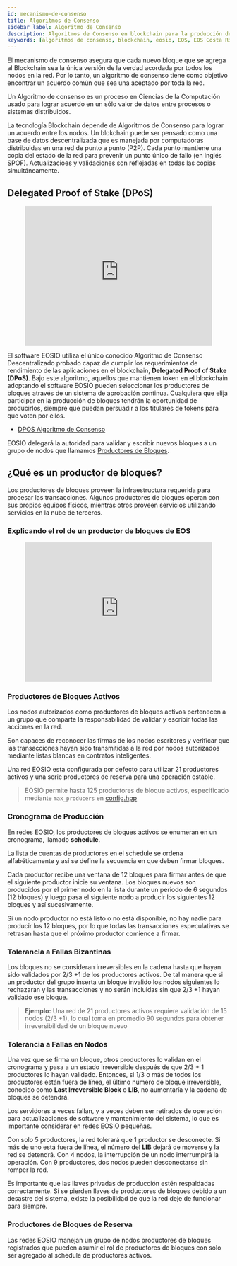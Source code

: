 ```yaml
---
id: mecanismo-de-consenso
title: Algoritmos de Consenso
sidebar_label: Algoritmo de Consenso
description: Algoritmos de Consenso en blockchain para la producción de bloques
keywords: [algoritmos de consenso, blockchain, eosio, EOS, EOS Costa Rica, Mecanismo de Consenso, Qué es un mecanismo de consenso, Para qué es un algoritmo de consenso ]
---
```


El mecanismo de consenso asegura que cada nuevo bloque que se agrega al Blockchain sea la única versión de la verdad acordada por todos los nodos en la red. Por lo tanto, un algoritmo de consenso tiene como objetivo encontrar un acuerdo común que sea una aceptado por toda la red.

Un Algoritmo de consenso es un proceso en Ciencias de la Computación usado para lograr acuerdo en un sólo valor de datos entre procesos o sistemas distribuidos.

La tecnología Blockchain depende de Algoritmos de Consenso para lograr un acuerdo entre los nodos. Un blokchain puede ser pensado como una base de datos descentralizada que es manejada por computadoras distribuidas en una red de punto a punto (P2P). Cada punto mantiene una copia del estado de la red para prevenir un punto único de fallo (en inglés SPOF). Actualizacioes y validaciones son reflejadas en todas las copias simultáneamente.
## Delegated Proof of Stake (DPoS)

<figure class="video_container">
  <iframe width="100%" height="315" src="https://www.youtube.com/embed/OVKAOwzAwHI" frameborder="0" allowfullscreen="true"> </iframe>
</figure>

El software EOSIO utiliza el único conocido Algoritmo de Consenso Descentralizado probado capaz de cumplir los requerimientos de rendimiento de las aplicaciones en el blockchain, **Delegated Proof of Stake (DPoS)**. Bajo este algoritmo, aquellos que mantienen token en el blockchain adoptando el software EOSIO pueden seleccionar los productores de bloques através de un sistema de aprobación continua. Cualquiera que elija participar en la producción de bloques tendrán la oportunidad de producirlos, siempre que puedan persuadir a los titulares de tokens para que voten por ellos.

 - [DPOS Algoritmo de Consenso](https://steemit.com/dpos/@dantheman/dpos-consensus-algorithm-this-missing-white-paper)

EOSIO delegará la autoridad para validar y escribir nuevos bloques a un grupo de nodos que llamamos [Productores de Bloques](#qué-es-un-productor-de-bloques).

## ¿Qué es un productor de bloques?

Los productores de bloques proveen la infraestructura requerida para procesar las transacciones. Algunos productores de bloques operan con sus propios equipos físicos, mientras otros proveen servicios utilizando servicios en la nube de terceros.

### Explicando el rol de un productor de bloques de EOS

<figure class="video_container">
  <iframe width="100%" height="315" src="https://www.youtube.com/embed/YLt5uexD9gg" frameborder="0" allowfullscreen="true"> </iframe>
</figure>

### Productores de Bloques Activos

Los nodos autorizados como productores de bloques activos pertenecen a un grupo que comparte la responsabilidad de validar y escribir todas las acciones en la red.

Son capaces de reconocer las firmas de los nodos escritores y verificar que las transacciones hayan sido transmitidas a la red por nodos autorizados mediante listas blancas en contratos inteligentes.

Una red EOSIO esta configurada por defecto para utilizar 21 productores activos y una serie productores de reserva para una operación estable.


> EOSIO permite hasta 125 productores de bloque activos, especificado mediante `max_producers` en [config.hpp](https://github.com/EOSIO/eos/blob/master/libraries/chain/include/eosio/chain/config.hpp#L106)

### Cronograma de Producción

En redes EOSIO, los productores de bloques activos se enumeran en un cronograma, llamado **schedule**.

La lista de cuentas de productores en el schedule se ordena alfabéticamente y así se define la secuencia en que deben firmar bloques.

Cada productor recibe una ventana de 12 bloques para firmar antes de que el siguiente productor inicie su ventana. Los bloques nuevos son producidos por el primer nodo en la lista durante un periodo de 6 segundos (12 bloques) y luego pasa el siguiente nodo a producir los siguientes 12 bloques y así sucesivamente.

Si un nodo productor no está listo o no está disponible, no hay nadie para producir los 12 bloques, por lo que todas las transacciones especulativas se retrasan hasta que el próximo productor comience a firmar.

### Tolerancia a Fallas Bizantinas

Los bloques no se consideran irreversibles en la cadena hasta que hayan sido validados por 2/3 +1 de los productores activos. De tal manera que si un productor del grupo inserta un bloque invalido los nodos siguientes lo rechazaran y las transacciones y no serán incluidas sin que 2/3 +1 hayan validado ese bloque.

> **Ejemplo:** Una red de 21 productores activos requiere validación de 15 nodos (2/3 +1), lo cual toma en promedio 90 segundos para obtener irreversibilidad de un bloque nuevo

### Tolerancia a Fallas en Nodos

Una vez que se firma un bloque, otros productores lo validan en el cronograma y pasa a un estado irreversible después de que 2/3 + 1 productores lo hayan validado. Entonces, si 1/3 o más de todos los productores están fuera de línea, el último número de bloque irreversible, conocido como **Last Irreversible Block** o **LIB**, no aumentaría y la cadena de bloques se detendrá.

Los servidores a veces fallan, y a veces deben ser retirados de operación para actualizaciones de software y mantenimiento del sistema, lo que es importante considerar en redes EOSIO pequeñas.

Con solo 5 productores, la red tolerará que 1 productor se desconecte. Si más de uno está fuera de línea, el número del **LIB** dejará de moverse y la red se detendrá. Con 4 nodos, la interrupción de un nodo interrumpirá la operación. Con 9 productores, dos nodos pueden desconectarse sin romper la red.

Es importante que las llaves privadas de producción estén respaldadas correctamente. Si se pierden llaves de productores de bloques debido a un desastre del sistema, existe la posibilidad de que la red deje de funcionar para siempre.

### Productores de Bloques de Reserva

Las redes EOSIO manejan un grupo de nodos productores de bloques registrados que pueden asumir el rol de productores de bloques con solo ser agregado al schedule de productores activos.
